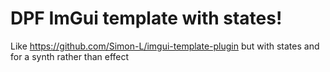 # DPF ImGui template with states!

Like https://github.com/Simon-L/imgui-template-plugin but with states and for a synth rather than effect